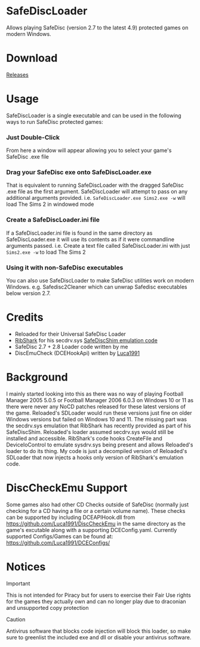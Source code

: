 # SafeDiscLoader
 Allows playing SafeDisc (version 2.7 to the latest 4.9) protected games on modern Windows. 

# Download
[Releases](https://github.com/nckstwrt/SafeDiscLoader/releases)

# Usage
SafeDiscLoader is a single executable and can be used in the following ways to run SafeDisc protected games:

### Just Double-Click
From here a window will appear allowing you to select your game's SafeDisc .exe file
### Drag your SafeDisc exe onto SafeDiscLoader.exe
That is equivalent to running SafeDiscLoader with the dragged SafeDisc .exe file as the first argument. SafeDiscLoader will attempt to pass on any additional arguments provided. i.e. `SafeDiscLoader.exe Sims2.exe -w` will load The Sims 2 in windowed mode
### Create a SafeDiscLoader.ini file
If a SafeDiscLoader.ini file is found in the same directory as SafeDiscLoader.exe it will use its contents as if it were commandline arguments passed. i.e. Create a text file called SafeDiscLoader.ini with just `Sims2.exe -w` to load The Sims 2
### Using it with non-SafeDisc executables
You can also use SafeDiscLoader to make SafeDisc utilities work on modern Windows. e.g. Safedisc2Cleaner which can unwrap Safedisc executables below version 2.7.

# Credits
*  Reloaded for their Universal SafeDisc Loader
*  [RibShark](https://twitter.com/RibShark) for his secdrv.sys [SafeDiscShim emulation code](https://github.com/RibShark/SafeDiscShim)
* SafeDisc 2.7 + 2.8 Loader code written by me
* DiscEmuCheck (DCEHookApi) written by [Luca1991](https://github.com/Luca1991/DiscCheckEmu)

# Background
I mainly started looking into this as there was no way of playing Football Manager 2005 5.0.5 or Football Manager 2006 6.0.3 on Windows 10 or 11 as there were never any NoCD patches released for these latest versions of the game. Reloaded's SDLoader would run these versions just fine on older Windows versions but failed on Windows 10 and 11. The missing part was the secdrv.sys emulation that RibShark has recently provided as part of his SafeDiscShim. Reloaded's loader assumed secdrv.sys would still be installed and accessible. RibShark's code hooks CreateFile and DeviceIoControl to emulate sysdrv.sys being present and allows Reloaded's loader to do its thing. My code is just a decompiled version of Reloaded's SDLoader that now injects a hooks only version of RibShark's emulation code.

# DiscCheckEmu Support
Some games also had other CD Checks outside of SafeDisc (normally just checking for a CD having a file or a certain volume name). These checks can be supported by including DCEAPIHook.dll from https://github.com/Luca1991/DiscCheckEmu in the same directory as the game's excutable along with a supporting DCEConfig.yaml. Currently supported Configs/Games can be found at: https://github.com/Luca1991/DCEConfigs/
 
 # Notices
> [!IMPORTANT]
> This is not intended for Piracy but for users to exercise their Fair Use rights for the games they actually own and can no longer play due to draconian and unsupported copy protection

> [!CAUTION]
> Antivirus software that blocks code injection will block this loader, so make sure to greenlist the included exe and dll or disable your antivirus software.
